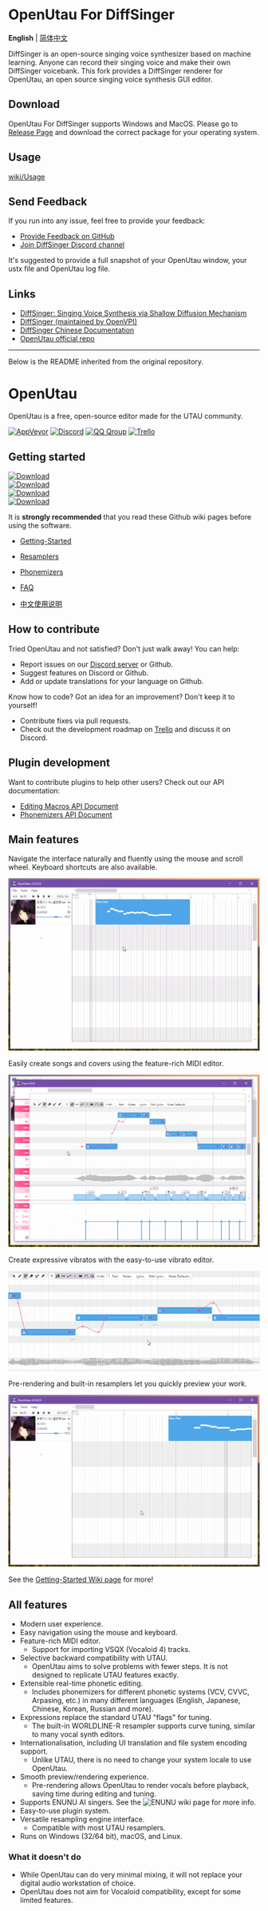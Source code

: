 # OpenUtau For DiffSinger
**English** | [简体中文](README_zh.md)

DiffSinger is an open-source singing voice synthesizer based on machine learning. Anyone can record their singing voice and make their own DiffSinger voicebank. This fork provides a DiffSinger renderer for OpenUtau, an open source singing voice synthesis GUI editor.

## Download
OpenUtau For DiffSinger supports Windows and MacOS. Please go to [Release Page](https://github.com/xunmengshe/OpenUtau/releases) and download the correct package for your operating system.

## Usage
[wiki/Usage](https://github.com/xunmengshe/OpenUtau/wiki/Usage)

## Send Feedback
If you run into any issue, feel free to provide your feedback:
- [Provide Feedback on GitHub](https://github.com/xunmengshe/OpenUtau/issues/new?assignees=&labels=&template=bug-report.yml)
- [Join DiffSinger Discord channel](https://discord.gg/JtKYyZgmGt)

It's suggested to provide a full snapshot of your OpenUtau window, your ustx file and OpenUtau log file.

## Links
- [DiffSinger: Singing Voice Synthesis via Shallow Diffusion Mechanism](https://arxiv.org/abs/2105.02446)
- [DiffSinger (maintained by OpenVPI)](https://github.com/openvpi/DiffSinger)
- [DiffSinger Chinese Documentation](https://openvpi-docs.feishu.cn/wiki/space/7251035979191140356?ccm_open_type=lark_wiki_spaceLink)
- [OpenUtau official repo](https://github.com/stakira/OpenUtau)

---

Below is the README inherited from the original repository.

# OpenUtau

OpenUtau is a free, open-source editor made for the UTAU community.

[![AppVeyor](https://img.shields.io/appveyor/build/stakira/OpenUtau?style=for-the-badge&label=appveyor&logo=appveyor)](https://ci.appveyor.com/project/stakira/openutau)
[![Discord](https://img.shields.io/discord/551606189386104834?style=for-the-badge&label=discord&logo=discord&logoColor=ffffff&color=7389D8&labelColor=6A7EC2)](https://discord.gg/UfpMnqMmEM)
[![QQ Qroup](https://img.shields.io/badge/QQ-485658015-blue?style=for-the-badge)](https://qm.qq.com/cgi-bin/qm/qr?k=8EtEpehB1a-nfTNAnngTVqX3o9xoIxmT&jump_from=webapi)
[![Trello](https://img.shields.io/badge/trello-go-blue?style=for-the-badge&logo=trello)](https://trello.com/b/93ANoCIV/openutau)

## Getting started

[![Download](https://img.shields.io/static/v1?style=for-the-badge&logo=github&label=download&message=windows-x64&labelColor=FF347C&color=4ea6ea)](https://github.com/stakira/OpenUtau/releases/latest/download/OpenUtau-win-x64.zip)</br>
[![Download](https://img.shields.io/static/v1?style=for-the-badge&logo=github&label=download&message=windows-x86&labelColor=FF347C&color=4ea6ea)](https://github.com/stakira/OpenUtau/releases/latest/download/OpenUtau-win-x86.zip)</br>
[![Download](https://img.shields.io/static/v1?style=for-the-badge&logo=github&label=download&message=macos-x64&labelColor=FF347C&color=4ea6ea)](https://github.com/stakira/OpenUtau/releases/latest/download/OpenUtau-osx-x64.dmg)</br>
[![Download](https://img.shields.io/static/v1?style=for-the-badge&logo=github&label=download&message=linux-x64&labelColor=FF347C&color=4ea6ea)](https://github.com/stakira/OpenUtau/releases/latest/download/OpenUtau-linux-x64.tar.gz)

It is **strongly recommended** that you read these Github wiki pages before using the software.
- [Getting-Started](https://github.com/stakira/OpenUtau/wiki/Getting-Started)
- [Resamplers](https://github.com/stakira/OpenUtau/wiki/Resamplers-and-Wavtools)
- [Phonemizers](https://github.com/stakira/OpenUtau/wiki/Phonemizers)
- [FAQ](https://github.com/stakira/OpenUtau/wiki/FAQ)

- [中文使用说明](https://opensynth.miraheze.org/wiki/OpenUTAU/%E4%BD%BF%E7%94%A8%E6%96%B9%E6%B3%95)

## How to contribute

Tried OpenUtau and not satisfied? Don't just walk away! You can help:
- Report issues on our [Discord server](https://discord.gg/UfpMnqMmEM) or Github.
- Suggest features on Discord or Github.
- Add or update translations for your language on Github.

Know how to code? Got an idea for an improvement? Don't keep it to yourself!
- Contribute fixes via pull requests.
- Check out the development roadmap on [Trello](https://trello.com/b/93ANoCIV/openutau) and discuss it on Discord.

## Plugin development

Want to contribute plugins to help other users? Check out our API documentation:
- [Editing Macros API Document](OpenUtau.Core/Editing/README.md)
- [Phonemizers API Document](OpenUtau.Core/Api/README.md)

## Main features

Navigate the interface naturally and fluently using the mouse and scroll wheel. Keyboard shortcuts are also available.

![Editor](Misc/GIFs/editor.gif)

Easily create songs and covers using the feature-rich MIDI editor.

![Editor](Misc/GIFs/editor2.gif)

Create expressive vibratos with the easy-to-use vibrato editor.

![Vibrato](Misc/GIFs/vibrato.gif)

Pre-rendering and built-in resamplers let you quickly preview your work.

![Playback](Misc/GIFs/playback.gif)

See the [Getting-Started Wiki page](https://github.com/stakira/OpenUtau/wiki/Getting-Started) for more!

## All features
- Modern user experience.
- Easy navigation using the mouse and keyboard.
- Feature-rich MIDI editor.
  - Support for importing VSQX (Vocaloid 4) tracks.
- Selective backward compatibility with UTAU.
  - OpenUtau aims to solve problems with fewer steps. It is not designed to replicate UTAU features exactly.
- Extensible real-time phonetic editing.
  - Includes phonemizers for different phonetic systems (VCV, CVVC, Arpasing, etc.) in many different languages (English, Japanese, Chinese, Korean, Russian and more).
- Expressions replace the standard UTAU "flags" for tuning.
  - The built-in WORLDLINE-R resampler supports curve tuning, similar to many vocal synth editors.
- Internationalisation, including UI translation and file system encoding support.
  - Unlike UTAU, there is no need to change your system locale to use OpenUtau.
- Smooth preview/rendering experience.
  - Pre-rendering allows OpenUtau to render vocals before playback, saving time during editing and tuning.
- Supports ENUNU AI singers. See the ![ENUNU wiki page](https://github.com/stakira/OpenUtau/wiki/Status-of-ENUNU-NNSVS-Support) for more info.
- Easy-to-use plugin system.
- Versatile resampling engine interface.
  - Compatible with most UTAU resamplers.
- Runs on Windows (32/64 bit), macOS, and Linux.

### What it doesn't do
- While OpenUtau can do very minimal mixing, it will not replace your digital audio workstation of choice.
- OpenUtau does not aim for Vocaloid compatibility, except for some limited features.
